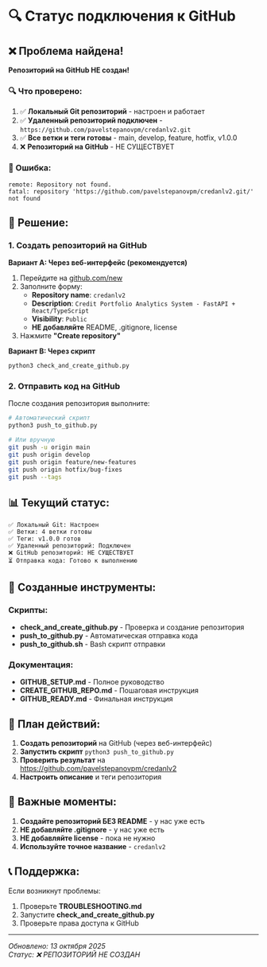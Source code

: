 # 🔍 Статус подключения к GitHub

## ❌ Проблема найдена!

**Репозиторий на GitHub НЕ создан!**

### 🔍 Что проверено:

1. ✅ **Локальный Git репозиторий** - настроен и работает
2. ✅ **Удаленный репозиторий подключен** - `https://github.com/pavelstepanovpm/credanlv2.git`
3. ✅ **Все ветки и теги готовы** - main, develop, feature, hotfix, v1.0.0
4. ❌ **Репозиторий на GitHub** - НЕ СУЩЕСТВУЕТ

### 🚨 Ошибка:
```
remote: Repository not found.
fatal: repository 'https://github.com/pavelstepanovpm/credanlv2.git/' not found
```

## 🚀 Решение:

### 1. Создать репозиторий на GitHub

**Вариант A: Через веб-интерфейс (рекомендуется)**
1. Перейдите на [github.com/new](https://github.com/new)
2. Заполните форму:
   - **Repository name**: `credanlv2`
   - **Description**: `Credit Portfolio Analytics System - FastAPI + React/TypeScript`
   - **Visibility**: `Public`
   - **НЕ добавляйте** README, .gitignore, license
3. Нажмите **"Create repository"**

**Вариант B: Через скрипт**
```bash
python3 check_and_create_github.py
```

### 2. Отправить код на GitHub

После создания репозитория выполните:
```bash
# Автоматический скрипт
python3 push_to_github.py

# Или вручную
git push -u origin main
git push origin develop
git push origin feature/new-features
git push origin hotfix/bug-fixes
git push --tags
```

## 📊 Текущий статус:

```
✅ Локальный Git: Настроен
✅ Ветки: 4 ветки готовы
✅ Теги: v1.0.0 готов
✅ Удаленный репозиторий: Подключен
❌ GitHub репозиторий: НЕ СУЩЕСТВУЕТ
⏳ Отправка кода: Готово к выполнению
```

## 🔧 Созданные инструменты:

### Скрипты:
- **check_and_create_github.py** - Проверка и создание репозитория
- **push_to_github.py** - Автоматическая отправка кода
- **push_to_github.sh** - Bash скрипт отправки

### Документация:
- **GITHUB_SETUP.md** - Полное руководство
- **CREATE_GITHUB_REPO.md** - Пошаговая инструкция
- **GITHUB_READY.md** - Финальная инструкция

## 🎯 План действий:

1. **Создать репозиторий** на GitHub (через веб-интерфейс)
2. **Запустить скрипт** `python3 push_to_github.py`
3. **Проверить результат** на https://github.com/pavelstepanovpm/credanlv2
4. **Настроить описание** и теги репозитория

## 🚨 Важные моменты:

1. **Создайте репозиторий БЕЗ README** - у нас уже есть
2. **НЕ добавляйте .gitignore** - у нас уже есть
3. **НЕ добавляйте license** - пока не нужно
4. **Используйте точное название** - `credanlv2`

## 📞 Поддержка:

Если возникнут проблемы:
1. Проверьте **TROUBLESHOOTING.md**
2. Запустите **check_and_create_github.py**
3. Проверьте права доступа к GitHub

---
*Обновлено: 13 октября 2025*  
*Статус: ❌ РЕПОЗИТОРИЙ НЕ СОЗДАН*
